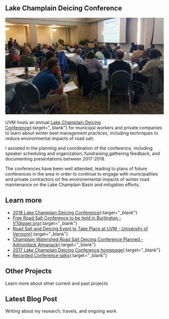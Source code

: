 ## Lake Champlain Deicing Conference

![Deicing Conference](/assets/deicing-conference.jpg)

UVM hosts an annual [Lake Champlain Deicing Conference](https://www.uvm.edu/seagrant/deicing-conference){:target="_blank"} for municipal workers and private companies to learn about winter best management practices, including techniques to reduce environmental impacts of road salt. 

I assisted in the planning and coordination of the conference, including speaker scheduling and organization, fundraising,gathering feedback, and documenting presentations between 2017-2018.

The conferences have been well attended, leading to plans of future conferences in the area in order to continue to engage with municipalities and private contractors on the environemental impacts of winter road maintenance on the Lake Champlain Basin and mitigation efforts.

## Learn more

- [2018 Lake Champlain Deicing Conference](https://www.uvm.edu/seagrant/deicing-conference){:target="_blank"}
- [Free Road Salt Conference to be held in Burlington - VTdigger.org](https://vtdigger.org/2017/09/07/free-road-salt-conference-held-burlington/){:target="_blank"}
- [Road Salt and Deicing Event to Take Place at UVM - University of Vermont](https://www.uvm.edu/newsstories/news/road-salt-and-deicing-event-take-place-uvm){:target="_blank"}
- [Champlain Watershed Road Salt Deicing Conference Planned - Adirondack Almanack](https://www.adirondackalmanack.com/2017/09/road-salt-deicing-conference-planned.html){:target="_blank"}
- [2017 Lake Champlain Deicing Conference homepage](https://lcwroadsalt.wixsite.com/conference){:target="_blank"}
- [Recorded Conference talks](https://lcwroadsalt.wixsite.com/conference/2017-conference){:target="_blank"}

<div class="card" id="card-allarmwater" style="cursor: pointer;" onClick="window.location='/work';">
    <div class="card-container">
    <h2>Other Projects</h2>
    <p>Learn more about other current and past projects</p>
  </div>
</div>
<div class="card" id="card-blog" style="cursor: pointer;" onClick="window.open('https://medium.com/@holdensparacino/latest', '_blank')">
    <div class="card-container">
    <h2>Latest Blog Post</h2>
    <p>Writing about my research, travels, and ongoing work</p>
  </div>
</div>
